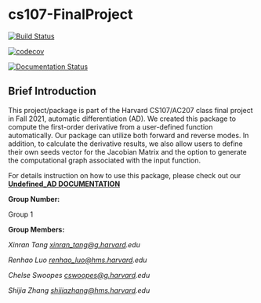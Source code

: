 # cs107-FinalProject

[![Build Status](https://app.travis-ci.com/cs107-undefined/cs107-FinalProject.svg?branch=final_milestone)](https://app.travis-ci.com/cs107-undefined/cs107-FinalProject)

[![codecov](https://codecov.io/gh/cs107-undefined/cs107-FinalProject/branch/final_milestone/graph/badge.svg?token=MWEZONI94C)](https://codecov.io/gh/cs107-undefined/cs107-FinalProject)

[![Documentation Status](https://readthedocs.org/projects/cs107-undefined/badge/?version=latest)](https://cs107-undefined.readthedocs.io/en/latest/?badge=latest)


## Brief Introduction

This project/package is part of the Harvard CS107/AC207 class final project in Fall 2021, automatic differentiation (AD). We created this package to compute the first-order derivative from a user-defined function automatically. Our package can utilize both forward and reverse modes. In addition, to calculate the derivative results, we also allow users to define their own seeds vector for the Jacobian Matrix and the option to generate the computational graph associated with the input function.

For details instruction on how to use this package, please check out our [**Undefined_AD DOCUMENTATION**](https://cs107-undefined.readthedocs.io/en/latest/)

**Group Number:**

Group 1

**Group Members:**

_Xinran Tang xinran_tang@g.harvard.edu_

_Renhao Luo renhao_luo@hms.harvard.edu_

_Chelse Swoopes cswoopes@g.harvard.edu_

_Shijia Zhang shijiazhang@hms.harvard.edu_
